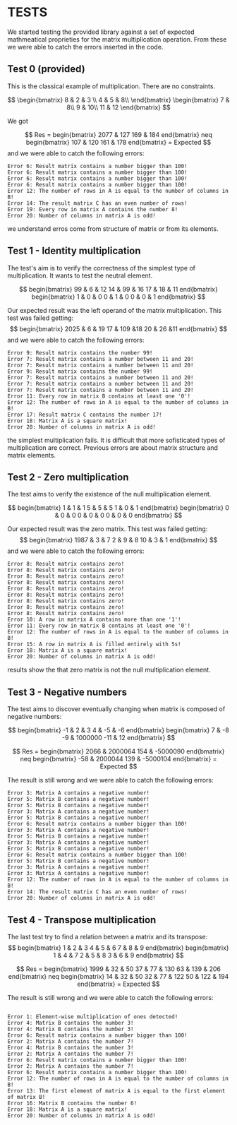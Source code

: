 # TESTS

We started testing the provided library against a set of expected mathmeatical proprieties for the matrix multiplication operation. From these we were able to catch the errors inserted in the code.

## Test 0 (provided)
This is the classical example of multiplication. There are no constraints.

$$
\begin{bmatrix} 
8 & 2 & 3 \\
4 & 5 & 8\\
\end{bmatrix}
\begin{bmatrix}
7 & 8\\
9 & 10\\
11 & 12 
\end{bmatrix}
$$

We got

$$
Res = 
begin{bmatrix}
2077 & 127 
169 & 184 
end{bmatrix}
neq
begin{bmatrix}
107 & 120 
161 & 178 
end{bmatrix} = Expected
$$
and we were able to catch the following errors:

```
Error 6: Result matrix contains a number bigger than 100!
Error 6: Result matrix contains a number bigger than 100!
Error 6: Result matrix contains a number bigger than 100!
Error 6: Result matrix contains a number bigger than 100!
Error 12: The number of rows in A is equal to the number of columns in B!
Error 14: The result matrix C has an even number of rows!
Error 19: Every row in matrix A contains the number 8!
Error 20: Number of columns in matrix A is odd!
```
we understand erros come from structure of matrix or from its elements.

## Test 1 - Identity multiplication
The test's aim is to verify the correctness of the simplest type of multiplication. It wants to test the neutral element.

$$
begin{bmatrix} 
99 & 6 & 12
14 & 99 & 16
17 & 18 & 11
end{bmatrix}
begin{bmatrix}
1 & 0 & 0
0 & 1 & 0
0 & 0 & 1
end{bmatrix}
$$

Our expected result was the left operand of the matrix multiplication. This test was failed getting:
$$
begin{bmatrix}
2025 & 6 & 19
17 & 109 &18 
20 & 26 &11 
end{bmatrix}
$$
and we were able to catch the following errors:

```
Error 9: Result matrix contains the number 99!
Error 7: Result matrix contains a number between 11 and 20!
Error 7: Result matrix contains a number between 11 and 20!
Error 9: Result matrix contains the number 99!
Error 7: Result matrix contains a number between 11 and 20!
Error 7: Result matrix contains a number between 11 and 20!
Error 7: Result matrix contains a number between 11 and 20!
Error 11: Every row in matrix B contains at least one '0'!
Error 12: The number of rows in A is equal to the number of columns in B!
Error 17: Result matrix C contains the number 17!
Error 18: Matrix A is a square matrix!
Error 20: Number of columns in matrix A is odd!

```
the simplest multiplication fails. It is difficult that more sofisticated types of multiplication are correct. Previous errors are about matrix structure and matrix elements.

## Test 2 - Zero multiplication
The test aims to verify the existence of the null multiplication element.

$$
begin{bmatrix} 
1 & 1 & 1
5 & 5 & 5
1 & 0 & 1
end{bmatrix}
begin{bmatrix}
0 & 0 & 0
0 & 0 & 0
0 & 0 & 0
end{bmatrix}
$$

Our expected result was the zero matrix. This test was failed getting:
$$
begin{bmatrix}
1987 & 3 & 7
2 & 9 & 8 
10 & 3 & 1
end{bmatrix}
$$
and we were able to catch the following errors:

```
Error 8: Result matrix contains zero!
Error 8: Result matrix contains zero!
Error 8: Result matrix contains zero!
Error 8: Result matrix contains zero!
Error 8: Result matrix contains zero!
Error 8: Result matrix contains zero!
Error 8: Result matrix contains zero!
Error 8: Result matrix contains zero!
Error 8: Result matrix contains zero!
Error 10: A row in matrix A contains more than one '1'!
Error 11: Every row in matrix B contains at least one '0'!
Error 12: The number of rows in A is equal to the number of columns in B!
Error 15: A row in matrix A is filled entirely with 5s!
Error 18: Matrix A is a square matrix!
Error 20: Number of columns in matrix A is odd!
```

results show the that zero matrix is not the null multiplication element.


## Test 3 - Negative numbers
The test aims to discover eventually changing when matrix is composed of negative numbers:

$$
begin{bmatrix} 
-1 & 2 & 3
4 & -5 & -6
end{bmatrix}
begin{bmatrix}
7 & -8 
-9 & 1000000 
-11 & 12 
end{bmatrix}
$$


$$
Res = 
begin{bmatrix}
2066 & 2000064
154 & -5000090
end{bmatrix}
neq
begin{bmatrix}
-58 & 2000044
139 & -5000104
end{bmatrix} = Expected
$$

The result is still wrong and we were able to catch the following errors:

```
Error 3: Matrix A contains a negative number!
Error 5: Matrix B contains a negative number!
Error 5: Matrix B contains a negative number!
Error 3: Matrix A contains a negative number!
Error 5: Matrix B contains a negative number!
Error 6: Result matrix contains a number bigger than 100!
Error 3: Matrix A contains a negative number!
Error 5: Matrix B contains a negative number!
Error 3: Matrix A contains a negative number!
Error 5: Matrix B contains a negative number!
Error 6: Result matrix contains a number bigger than 100!
Error 5: Matrix B contains a negative number!
Error 3: Matrix A contains a negative number!
Error 3: Matrix A contains a negative number!
Error 12: The number of rows in A is equal to the number of columns in B!
Error 14: The result matrix C has an even number of rows!
Error 20: Number of columns in matrix A is odd!
```

## Test 4 - Transpose multiplication 
The last test try to find a relation between a matrix and its transpose:
$$
begin{bmatrix} 
1 & 2 & 3
4 & 5 & 6
7 & 8 & 9
end{bmatrix}
begin{bmatrix}
1 & 4 & 7 
2 & 5 & 8 
3 & 6 & 9 
end{bmatrix}
$$


$$
Res = 
begin{bmatrix}
1999 & 32 & 50 
37 & 77 & 130 
63 & 139 & 206
end{bmatrix}
neq
begin{bmatrix}
14 & 32 & 50 
32 & 77 & 122 
50 & 122 & 194
end{bmatrix} = Expected
$$

The result is still wrong and we were able to catch the following errors:

```

Error 1: Element-wise multiplication of ones detected!
Error 4: Matrix B contains the number 3!
Error 4: Matrix B contains the number 3!
Error 6: Result matrix contains a number bigger than 100!
Error 2: Matrix A contains the number 7!
Error 4: Matrix B contains the number 3!
Error 2: Matrix A contains the number 7!
Error 6: Result matrix contains a number bigger than 100!
Error 2: Matrix A contains the number 7!
Error 6: Result matrix contains a number bigger than 100!
Error 12: The number of rows in A is equal to the number of columns in B!
Error 13: The first element of matrix A is equal to the first element of matrix B!
Error 16: Matrix B contains the number 6!
Error 18: Matrix A is a square matrix!
Error 20: Number of columns in matrix A is odd!
```
